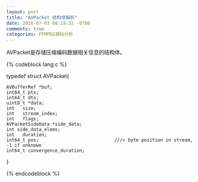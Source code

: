 ```yaml
---
layout: post
title: "AVPacket 结构体解析"
date: 2016-07-03 08:19:32 -0700
comments: true
categories: FFMPEG源码分析
---
```


AVPacket是存储压缩编码数据相关信息的结构体。
<!--more-->

{% codeblock lang:c %}

typedef struct AVPacket{

    AVBufferRef *buf;
    int64_t pts;
    int64_t dts;
    uint8_t *data;
    int   size;
    int   stream_index;
    int   flags;
    AVPacketSideData *side_data;
    int side_data_elems;
    int   duration;
    int64_t pos;                            ///< byte position in stream, -1 if unknown
    int64_t convergence_duration;

}

{% endcodeblock %}
